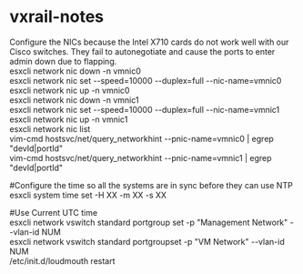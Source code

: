 # vxrail-notes


Configure the NICs because the Intel X710 cards do not work well with our Cisco switches. They fail to autonegotiate and cause the ports to enter admin down due to flapping.<br>
esxcli network nic down -n vmnic0<br>
esxcli network nic set --speed=10000 --duplex=full --nic-name=vmnic0<br>
esxcli network nic up -n vmnic0<br>
esxcli network nic down -n vmnic1<br>
esxcli network nic set --speed=10000 --duplex=full --nic-name=vmnic1<br>
esxcli network nic up -n vmnic1<br>
esxcli network nic list<br>
vim-cmd hostsvc/net/query_networkhint --pnic-name=vmnic0 | egrep "devId|portId"<br>
vim-cmd hostsvc/net/query_networkhint --pnic-name=vmnic1 | egrep "devId|portId"<br>


#Configure the time so all the systems are in sync before they can use NTP<br>
esxcli system time set -H XX -m XX -s XX<br>

#Use Current UTC time<br>
esxcli network vswitch standard portgroup set -p "Management Network" --vlan-id NUM<br>
esxcli network vswitch standard portgroupset -p "VM Network" --vlan-id NUM<br>
/etc/init.d/loudmouth restart<br>
